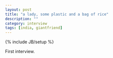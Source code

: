 ```yaml
---
layout: post
title: "a lady, some plastic and a bag of rice"
description: ""
category: interview 
tags: [india, giantfriend]
---
```

{% include JB/setup %}

First interview.
